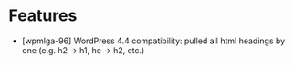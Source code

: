 # Features
* [wpmlga-96] WordPress 4.4 compatibility: pulled all html headings by one (e.g. h2 -> h1, he -> h2, etc.)